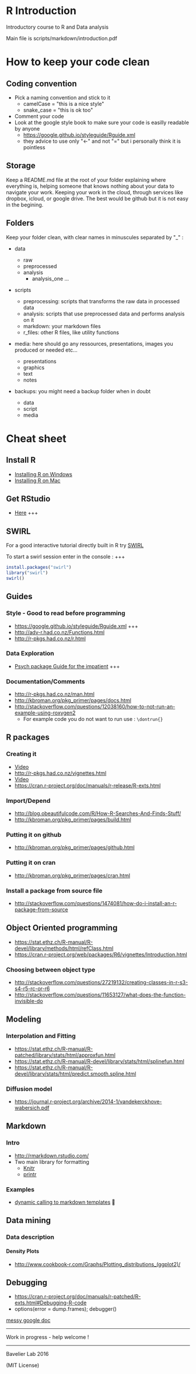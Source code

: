 # R Introduction
Introductory course to R and Data analysis

Main file is scripts/markdown/introduction.pdf

# How to keep your code clean
## Coding convention
* Pick a naming convention and stick to it
  + camelCase = "this is a nice style"
  + snake_case = "this is ok too"
* Comment your code
* Look at the google style book to make sure your code is easilly readable by anyone
  + https://google.github.io/styleguide/Rguide.xml
  + they advice to use only "<-" and not "=" but i personally think it is pointless

## Storage
Keep a README.md file at the root of your folder explaining where everything is,
helping someone that knows nothing about your data to navigate your work.
Keeping your work in the cloud, through services like dropbox, icloud, or google drive.
The best would be github but it is not easy in the begining.

## Folders
Keep your folder clean, with clear names in minuscules separated by "\_" :

* data
    + raw
    + preprocessed
    + analysis
        + analysis_one ...

* scripts
    + preprocessing: scripts that transforms the raw data in processed data
    + analysis: scripts that use preprocessed data and performs analysis on it
    + markdown: your markdown files
    + r_files: other R files, like utility functions

* media: here should go any ressources, presentations, images you produced or needed etc...
    + presentations
    + graphics
    + text
    + notes

* backups: you might need a backup folder when in doubt
    + data
    + script
    + media


# Cheat sheet
## Install R


- [Installing R on Windows](http://youtu.be/mfGFv-iB724)
- [Installing R on Mac](http://youtu.be/Icawuhf0Yqo)

## Get RStudio
- [Here](http://www.rstudio.com/products/rstudio/download/) +++


## SWIRL
For a good interactive tutorial directly built in R try [SWIRL](http://swirlstats.com/ )

To start a swirl session enter in the console : +++

```R
install.packages("swirl")
library("swirl")
swirl()
```

## Guides

### Style - Good to read before programming
- https://google.github.io/styleguide/Rguide.xml +++
- http://adv-r.had.co.nz/Functions.html
- http://r-pkgs.had.co.nz/r.html

### Data Exploration
- [Psych package Guide for the impatient](https://cran.r-project.org/web/packages/psych/vignettes/overview.pdf) +++

### Documentation/Comments
- http://r-pkgs.had.co.nz/man.html
- http://kbroman.org/pkg_primer/pages/docs.html
- http://stackoverflow.com/questions/12038160/how-to-not-run-an-example-using-roxygen2
    * For example code you do not want to run use : ``\dontrun{}``

## R packages
### Creating it
- [Video](https://www.youtube.com/watch?v=9PyQlbAEujY)
- http://r-pkgs.had.co.nz/vignettes.html
- [Video](https://www.youtube.com/watch?v=RT9OPxbUUmI)
- https://cran.r-project.org/doc/manuals/r-release/R-exts.html

### Import/Depend
- http://blog.obeautifulcode.com/R/How-R-Searches-And-Finds-Stuff/
- http://kbroman.org/pkg_primer/pages/build.html

### Putting it on github
- http://kbroman.org/pkg_primer/pages/github.html

### Putting it on cran
- http://kbroman.org/pkg_primer/pages/cran.html

### Install a package from source file
- http://stackoverflow.com/questions/1474081/how-do-i-install-an-r-package-from-source

## Object Oriented programming
- https://stat.ethz.ch/R-manual/R-devel/library/methods/html/refClass.html
- https://cran.r-project.org/web/packages/R6/vignettes/Introduction.html

### Choosing between object type
- http://stackoverflow.com/questions/27219132/creating-classes-in-r-s3-s4-r5-rc-or-r6
- http://stackoverflow.com/questions/11653127/what-does-the-function-invisible-do

## Modeling
### Interpolation and Fitting
- https://stat.ethz.ch/R-manual/R-patched/library/stats/html/approxfun.html
- https://stat.ethz.ch/R-manual/R-devel/library/stats/html/splinefun.html
- https://stat.ethz.ch/R-manual/R-devel/library/stats/html/predict.smooth.spline.html

### Diffusion model
- https://journal.r-project.org/archive/2014-1/vandekerckhove-wabersich.pdf


## Markdown
### Intro
- http://rmarkdown.rstudio.com/
- Two main library for formatting
    * [Knitr](http://kbroman.org/knitr_knutshell/pages/Rmarkdown.html)
    * [printr](http://yihui.name/printr/)

### Examples
- [dynamic calling to markdown templates](http://stackoverflow.com/questions/12095113/r-knitr-possible-to-programmatically-modify-chunk-labels)

## Data mining
### Data description
#### Density Plots
- http://www.cookbook-r.com/Graphs/Plotting_distributions_(ggplot2)/

## Debugging
- https://cran.r-project.org/doc/manuals/r-patched/R-exts.html#Debugging-R-code
- options(error = dump.frames); debugger()

[messy google doc](https://docs.google.com/document/d/1_OEpDCsDbtU6mublqju59G5sg8_J3RVhEULveSviklo/edit?usp=sharing)

---

Work in progress - help welcome !

---

Bavelier Lab 2016

(MIT License)
